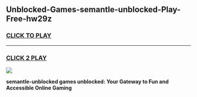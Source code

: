 
## Unblocked-Games-semantle-unblocked-Play-Free-hw29z
<h3>
<a href="https://premium76.site?title=semantle-unblocked&ref=23A">CLICK TO PLAY</a></h3>
<hr>

<h3>
<a href="https://premium76.site?title=semantle-unblocked&ref=23A">CLICK 2 PLAY</a>
  
</h3>

<a href="https://premium76.site?title=semantle-unblocked&ref=23A"><img src="https://clearcache.store/games.png"></a>


**semantle-unblocked games unblocked: Your Gateway to Fun and Accessible Online Gaming**
